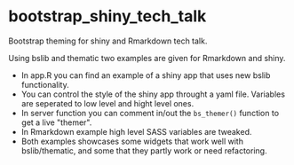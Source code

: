 # bootstrap_shiny_tech_talk
Bootstrap theming for shiny and Rmarkdown tech talk. 

Using bslib and thematic two examples are given for Rmarkdown and shiny.

- In app.R you can find an example of a shiny app that uses new bslib functionality.
- You can control the style of the shiny app throught a yaml file. Variables are seperated to low level and hight level ones.
- In server function you can comment in/out the `bs_themer()` function to get a live "themer".
- In Rmarkdown example high level SASS variables are tweaked.
- Both examples showcases some widgets that work well with bslib/thematic, and some that they partly work or need refactoring.
